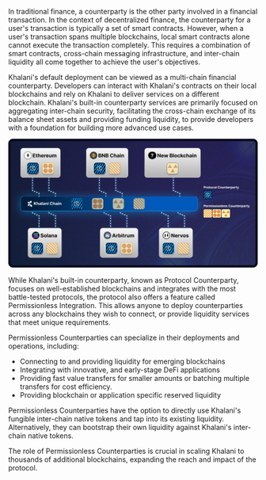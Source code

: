 In traditional finance, a counterparty is the other party involved in a financial transaction. In the context of decentralized finance, the counterparty for a user's transaction is typically a set of smart contracts. However, when a user's transaction spans multiple blockchains, local smart contracts alone cannot execute the transaction completely. This requires a combination of smart contracts, cross-chain messaging infrastructure, and inter-chain liquidity all come together to achieve the user's objectives.

Khalani's default deployment can be viewed as a multi-chain financial counterparty. Developers can interact with Khalani's contracts on their local blockchains and rely on Khalani to deliver services on a different blockchain. Khalani's built-in counterparty services are primarily focused on aggregating inter-chain security, facilitating the cross-chain exchange of its balance sheet assets and providing funding liquidity, to provide developers with a foundation for building more advanced use cases.

![Khalani Counterparty and Integrations](../.assets/khalani_counterparty.jpg)

While Khalani's built-in counterparty, known as Protocol Counterparty, focuses on well-established blockchains and integrates with the most battle-tested protocols, the protocol also offers a feature called Permissionless Integration. This allows anyone to deploy counterparties across any blockchains they wish to connect, or provide liquidity services that meet unique requirements.

Permissionless Counterparties can specialize in their deployments and operations, including:

- Connecting to and providing liquidity for emerging blockchains
- Integrating with innovative, and early-stage DeFi applications
- Providing fast value transfers for smaller amounts or batching multiple transfers for cost efficiency.
- Providing blockchain or application specific reserved liquidity

Permissionless Counterparties have the option to directly use Khalani's fungible inter-chain native tokens and tap into its existing liquidity. Alternatively, they can bootstrap their own liquidity against Khalani's inter-chain native tokens.

The role of Permissionless Counterparties is crucial in scaling Khalani to thousands of additional blockchains, expanding the reach and impact of the protocol.
